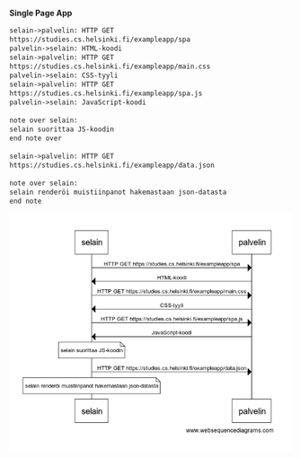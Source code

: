 **Single Page App**

```
selain->palvelin: HTTP GET https://studies.cs.helsinki.fi/exampleapp/spa
palvelin->selain: HTML-koodi
selain->palvelin: HTTP GET https://studies.cs.helsinki.fi/exampleapp/main.css
palvelin->selain: CSS-tyyli
selain->palvelin: HTTP GET https://studies.cs.helsinki.fi/exampleapp/spa.js
palvelin->selain: JavaScript-koodi

note over selain:
selain suorittaa JS-koodin
end note over

selain->palvelin: HTTP GET https://studies.cs.helsinki.fi/exampleapp/data.json

note over selain:
selain renderöi muistiinpanot hakemastaan json-datasta
end note
```

![0.5][kaavio]


[kaavio]: https://raw.githubusercontent.com/kosvi/HY_FullStack/main/osa0/05.png "Sekvenssikaavio"
